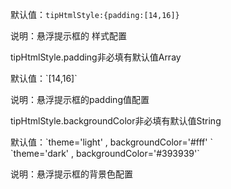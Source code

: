 默认值：`tipHtmlStyle:{padding:[14,16]}`

说明：悬浮提示框的 样式配置

<p class='ev_expand_title'>tipHtmlStyle.padding<span class='ev_expand_required'>非必填</span><span class='ev_expand_defaults'>有默认值</span><span class='ev_expand_type'>Array</span>

<p class='ev_expand_introduce'>默认值：`[14,16]`

<p class='ev_expand_introduce'>说明：悬浮提示框的padding值配置

<p class='ev_expand_title'>tipHtmlStyle.backgroundColor<span class='ev_expand_required'>非必填</span><span class='ev_expand_defaults'>有默认值</span><span class='ev_expand_type'>String</span>

<p class='ev_expand_introduce'>默认值：`theme='light' , backgroundColor='#fff' `<br> `theme='dark' , backgroundColor='#393939'`

<p class='ev_expand_introduce'>说明：悬浮提示框的背景色配置
